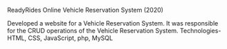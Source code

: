 ReadyRides Online Vehicle Reservation System (2020)

Developed a website for a Vehicle Reservation System. It was responsible
for the CRUD operations of the Vehicle Reservation System.
Technologies- HTML, CSS, JavaScript, php, MySQL

